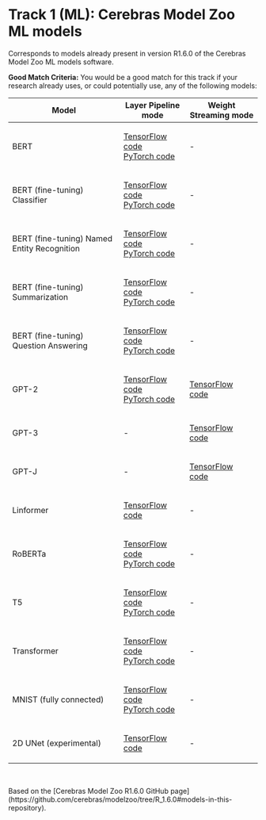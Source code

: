 # Track 1 (ML): Cerebras Model Zoo ML models 
Corresponds to models already present in version R1.6.0 of the Cerebras Model Zoo ML models software. 

**Good Match Criteria:** You would be a good match for this track if your research already uses, or could potentially use, any of the following models:
<table>
  <thead>
    <tr>
      <th>Model</th><th>Layer Pipeline mode</th><th>Weight Streaming mode</th>
    </tr>
  </thead
<tbody>
<tr>
  <td>BERT</td>
  <td>     

<a href="https://github.com/cerebras/modelzoo/blob/R_1.6.0/modelzoo/transformers/tf/bert" target="_blank">TensorFlow code</a>  <br />
[PyTorch code](https://github.com/cerebras/modelzoo/blob/R_1.6.0/modelzoo/transformers/pytorch/bert)
</td>
  <td>-</td>
</tr>
<tr>
<td>BERT (fine-tuning) Classifier</td>
<td>
  
[TensorFlow code](https://github.com/cerebras/modelzoo/blob/R_1.6.0/modelzoo/transformers/tf/bert/fine_tuning/classifier)  <br />
[PyTorch code](https://github.com/cerebras/modelzoo/blob/R_1.6.0/modelzoo/transformers/pytorch/bert/fine_tuning/classifier)</td>
<td>-</td>  
</tr>

<tr>
  <td>BERT (fine-tuning) Named Entity Recognition</td><td>
    
[TensorFlow code](https://github.com/cerebras/zoo/blob/R_1.6.0/zoo/transformers/tf/bert/fine_tuning/token_classifier)  <br />
[PyTorch code](https://github.com/cerebras/zoo/blob/R_1.6.0/zoo/transformers/pytorch/bert/fine_tuning/token_classifier)</td>
<td>-</td>
</tr>

<tr>
  <td>BERT (fine-tuning) Summarization</td>
<td> 
  
  [TensorFlow code](https://github.com/cerebras/zoo/blob/R_1.6.0/zoo/transformers/tf/bert/fine_tuning/extractive_summarization)  <br />
  [PyTorch code](https://github.com/cerebras/zoo/blob/R_1.6.0/zoo/transformers/pytorch/bert/fine_tuning/extractive_summarization)</td>
<td>-</td>
</tr>

<tr>
<td>BERT (fine-tuning) Question Answering</td>
<td> 
  
[TensorFlow code](https://github.com/cerebras/zoo/blob/R_1.6.0/zoo/transformers/tf/bert/fine_tuning/qa) <br />
[PyTorch code](https://github.com/cerebras/zoo/blob/R_1.6.0/zoo/transformers/pytorch/bert/fine_tuning/qa)</td>
<td>-</td>
</tr>

<tr>
  <td>GPT-2</td>
<td>
  
[TensorFlow code](https://github.com/cerebras/zoo/blob/R_1.6.0/zoo/transformers/tf/gpt2) <br />
[PyTorch code](https://github.com/cerebras/zoo/blob/R_1.6.0/zoo/transformers/pytorch/gpt2)</td>

<td>
  
  [TensorFlow code](https://github.com/cerebras/zoo/blob/R_1.6.0/zoo/transformers/tf/gpt2)</td>
</tr>

<tr> 
  <td>GPT-3</td>
<td>-</td>
<td>
  
  [TensorFlow code](https://github.com/cerebras/zoo/blob/R_1.6.0/zoo/transformers/tf/gpt3)</td>
</tr>

<tr> 
  <td>GPT-J</td>
<td>-</td>
<td>
  
  [TensorFlow code](https://github.com/cerebras/zoo/blob/R_1.6.0/zoo/transformers/tf/gptj)</td>
</tr>

<tr>
<td>Linformer</td>
<td>
  
  [TensorFlow code](https://github.com/cerebras/zoo/blob/R_1.6.0/zoo/transformers/tf/linformer)</td>
<td>-</td>
</tr>

<tr>
<td>RoBERTa</td>
<td>
  
[TensorFlow code](https://github.com/cerebras/zoo/blob/R_1.6.0/zoo/transformers/tf/bert)<br />
[PyTorch code](https://github.com/cerebras/zoo/blob/R_1.6.0/zoo/transformers/pytorch/bert)</td>
<td>-</td>
</tr>

<tr>
<td>T5</td>
<td>

[TensorFlow code](https://github.com/cerebras/zoo/blob/R_1.6.0/zoo/transformers/tf/t5)<br />
[PyTorch code](https://github.com/cerebras/zoo/blob/R_1.6.0/zoo/transformers/pytorch/t5)</td>
<td>-</td>
</tr>

<tr><td>Transformer</td>
<td>
  
[TensorFlow code](https://github.com/cerebras/zoo/blob/R_1.6.0/zoo/transformers/tf/transformer)<br />
[PyTorch code](https://github.com/cerebras/zoo/blob/R_1.6.0/zoo/transformers/pytorch/transformer)</td>
<td>-</td>
</tr>

<tr>
  <td>MNIST (fully connected)</td>
<td>
  
[TensorFlow code](https://github.com/cerebras/zoo/blob/R_1.6.0/zoo/fc_mnist/tf)<br />
[PyTorch code](https://github.com/cerebras/zoo/blob/R_1.6.0/zoo/fc_mnist/pytorch)</td>
<td>-</td>
</tr>

<tr>
  <td>2D UNet (experimental)</td>
<td>
  
[TensorFlow code](https://github.com/cerebras/zoo/blob/R_1.6.0/zoo/unet/tf)</td>
<td>-</td>
</tbody>
</table>

<br />
<p>Based on the [Cerebras Model Zoo R1.6.0 GitHub page](https://github.com/cerebras/modelzoo/tree/R_1.6.0#models-in-this-repository).</p>

